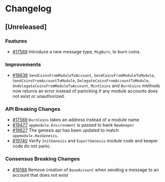 <!--
Guiding Principles:
Changelogs are for humans, not machines.
There should be an entry for every single version.
The same types of changes should be grouped.
Versions and sections should be linkable.
The latest version comes first.
The release date of each version is displayed.
Mention whether you follow Semantic Versioning.
Usage:
Change log entries are to be added to the Unreleased section under the
appropriate stanza (see below). Each entry should ideally include a tag and
the Github issue reference in the following format:
* (<tag>) [#<issue-number>] Changelog message.
Types of changes (Stanzas):
"Features" for new features.
"Improvements" for changes in existing functionality.
"Deprecated" for soon-to-be removed features.
"Bug Fixes" for any bug fixes.
"API Breaking" for breaking exported APIs used by developers building on SDK.
Ref: https://keepachangelog.com/en/1.0.0/
-->

# Changelog

## [Unreleased]

### Features

* [#17569](https://github.com/cosmos/cosmos-sdk/pull/17569) Introduce a new message type, `MsgBurn`, to burn coins.

### Improvements

* [#18636](https://github.com/cosmos/cosmos-sdk/pull/18636) `SendCoinsFromModuleToAccount`, `SendCoinsFromModuleToModule`, `SendCoinsFromAccountToModule`, `DelegateCoinsFromAccountToModule`, `UndelegateCoinsFromModuleToAccount`, `MintCoins` and `BurnCoins` methods now returns an error instead of panicking if any module accounts does not exist or unauthorized.

### API Breaking Changes

* [#17569](https://github.com/cosmos/cosmos-sdk/pull/17569) `BurnCoins` takes an address instead of a module name
* [#19477](https://github.com/cosmos/cosmos-sdk/pull/19477) `appmodule.Environment` is passed to bank `NewKeeper`
* [#19627](https://github.com/cosmos/cosmos-sdk/pull/19627) The genesis api has been updated to match `appmodule.HasGenesis`.
* [#19740](https://github.com/cosmos/cosmos-sdk/pull/19740) Verify `InitGenesis` and `ExportGenesis` module code and keeper code do not panic.

### Consensus Breaking Changes

* [#19188](https://github.com/cosmos/cosmos-sdk/pull/19188) Remove creation of `BaseAccount` when sending a message to an account that does not exist
